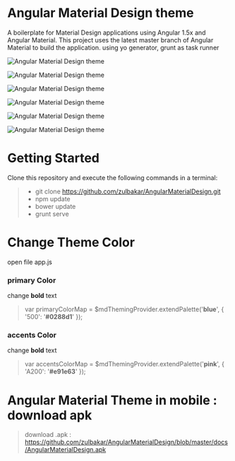 # Angular Material Design theme
A boilerplate for Material Design applications using Angular 1.5x and Angular Material. This project uses the latest master branch of Angular Material to build the application. using yo generator, grunt as task runner

![Angular Material Design theme](https://zulbakar.github.io/AngularMaterialDesign/images/login.jpg)

![Angular Material Design theme](https://zulbakar.github.io/AngularMaterialDesign/images/register.jpg)

![Angular Material Design theme](https://zulbakar.github.io/AngularMaterialDesign/images/dashboard.jpg)

![Angular Material Design theme](https://zulbakar.github.io/AngularMaterialDesign/images/editprofile.jpg)

![Angular Material Design theme](https://zulbakar.github.io/AngularMaterialDesign/images/form.jpg)

![Angular Material Design theme](https://zulbakar.github.io/AngularMaterialDesign/images/form.jpg)

# Getting Started
Clone this repository and execute the following commands in a terminal:

> * git clone https://github.com/zulbakar/AngularMaterialDesign.git
> * npm update
> * bower update
> * grunt serve

# Change Theme Color
open file app.js

### primary Color
change **bold** text
> var primaryColorMap = $mdThemingProvider.extendPalette('**blue**', {
>       '500': '**#0288d1**'
>     });


### accents Color
change **bold** text 
> var accentsColorMap = $mdThemingProvider.extendPalette('**pink**', {
>       'A200': '**#e91e63**'
>     });

# Angular Material Theme in mobile : download apk
> download .apk : https://github.com/zulbakar/AngularMaterialDesign/blob/master/docs/AngularMaterialDesign.apk

